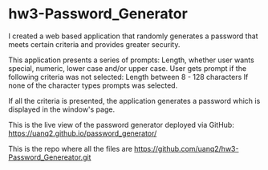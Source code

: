 # hw3-Password_Generator

I created a web based application that randomly generates a password that meets certain criteria and provides greater security.

This application presents a series of prompts:
Length, whether user wants special, numeric, lower case and/or upper case.
User gets prompt if the following criteria was not selected:
Length between 8 - 128 characters
If none of the character types prompts was selected.

If all the criteria is presented, the application generates a password which is displayed in the window's page.

This is the live view of the password generator deployed via GitHub:
https://uanq2.github.io/password_generator/

This is the repo where all the files are
https://github.com/uanq2/hw3-Password_Genereator.git

